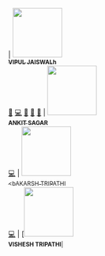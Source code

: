| [<img src="https://media-exp1.licdn.com/dms/image/C4D03AQFFR3CMQ8IeZw/profile-displayphoto-shrink_400_400/0/1611035294940?e=1622073600&v=beta&t=bDQ2-3WQjrdwE7X_Ex_bJvzy2b2G2tpz0RxvIpEwMZ8" width="100px;"/><br /><sub><b>VIPUL JAISWALh</b></sub>](https://houssein.me)<br />[💬](#question-housseindjirdeh "Answering Questions") [💻](https://github.com/gitpoint/git-point/commits?author=housseindjirdeh "Code") [🎨](#design-housseindjirdeh "Design") [📖](https://github.com/gitpoint/git-point/commits?author=housseindjirdeh "Documentation") [👀](#review-housseindjirdeh "Reviewed Pull Requests") | [<img src="https://media-exp1.licdn.com/dms/image/C4E03AQHDTurUg07wxA/profile-displayphoto-shrink_400_400/0/1598081752396?e=1622073600&v=beta&t=c_cDN5aCiwVpmpTmOU0grIWzFZBShblzwMli6uH6lVY" width="100px;"/><br /><sub><b>ANKIT SAGAR</b></sub>](https://github.com/g2jose)<br />[💻](https://github.com/gitpoint/git-point/commits?author=g2jose "Code") | [<img src="https://media-exp1.licdn.com/dms/image/C5603AQFvxml4wv2tBw/profile-displayphoto-shrink_400_400/0/1604859492209?e=1622073600&v=beta&t=relnx28lPFc9t5TMsvearqgzl9snHXPfZdX_6wF2jso" width="100px;"/><br /><sub><bAKARSH TRIPATHI</b></sub>](https://github.com/rmevans9)<br />[💻](https://github.com/gitpoint/git-point/commits?author=rmevans9 "Code") | [<img src="https://media-exp1.licdn.com/dms/image/C5603AQHfUaF-dZw1mw/profile-displayphoto-shrink_400_400/0/1609830053640?e=1622073600&v=beta&t=YFC6FgsQYuxRf_cyBTgX_z7aBwyhX8fF_M26BThz11E" width="100px;"/><br /><sub><b>VISHESH TRIPATHI</b>|
